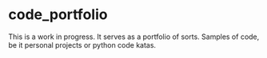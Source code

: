 # code_portfolio
This is a work in progress. It serves as a portfolio of sorts. Samples of code, be it personal projects or python code katas.
